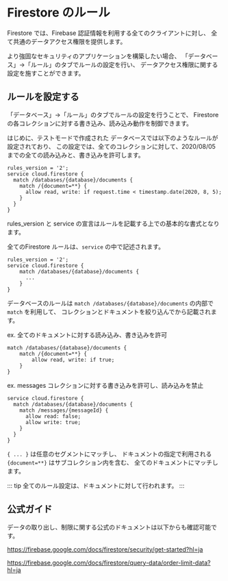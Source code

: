 # Firestore のルール

Firestore では、Firebase 認証情報を利用する全てのクライアントに対し、
全て共通のデータアクセス権限を提供します。

より強固なセキュリティのアプリケーションを構築したい場合、
「データベース」→「ルール」のタブでルールの設定を行い、
データアクセス権限に関する設定を施すことができます。

## ルールを設定する

「データベース」→「ルール」のタブでルールの設定を行うことで、
Firestore の各コレクションに対する書き込み、読み込み動作を制御できます。

はじめに、テストモードで作成された データベースでは以下のようなルールが設定されており、
この設定では、全てのコレクションに対して、2020/08/05 までの全ての読み込みと、書き込みを許可します。

```
rules_version = '2';
service cloud.firestore {
  match /databases/{database}/documents {
    match /{document=**} {
      allow read, write: if request.time < timestamp.date(2020, 8, 5);
    }
  }
}
```

rules_version と service の宣言はルールを記載する上での基本的な書式となります。

全てのFirestore ルールは、`service` の中で記述されます。

```
rules_version = '2';
service cloud.firestore {
    match /databases/{database}/documents {
      ...
    }
}
```

データベースのルールは `match /databases/{database}/documents` の内部で `match` を利用して、
コレクションとドキュメントを絞り込んでから記載されます。

ex. 全てのドキュメントに対する読み込み、書き込みを許可

```
match /databases/{database}/documents {
    match /{document=**} {
        allow read, write: if true;
    }
}
```

ex. messages コレクションに対する書き込みを許可し、読み込みを禁止

```
service cloud.firestore {
  match /databases/{database}/documents {
    match /messages/{messageId} {
      allow read: false;
      allow write: true;
    }
  }
}
```

`{ ... }` は任意のセグメントにマッチし、
ドキュメントの指定で利用される `{document=**}` はサブコレクション内を含む、
全てのドキュメントにマッチします。 

::: tip
全てのルール設定は、ドキュメントに対して行われます。
:::

## 公式ガイド

データの取り出し、制限に関する公式のドキュメントは以下からも確認可能です。

https://firebase.google.com/docs/firestore/security/get-started?hl=ja

https://firebase.google.com/docs/firestore/query-data/order-limit-data?hl=ja


